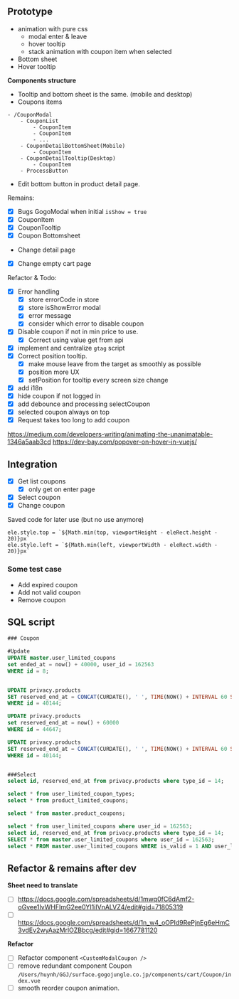 

## Prototype

- animation with pure css
	- modal enter & leave
	- hover tooltip
	- stack animation with coupon item when selected
- Bottom sheet
- Hover tooltip



**Components structure**
- Tooltip and bottom sheet is the same. (mobile and desktop)
- Coupons items


```dirtree
- /CouponModal
	- CouponList
		- CouponItem
		- CouponItem
		- ...
	- CouponDetailBottomSheet(Mobile)
		- CouponItem
	- CouponDetailTooltip(Desktop)
		- CouponItem
	- ProcessButton
```


- Edit bottom button in product detail page.

Remains:
- [x] Bugs GogoModal when initial `isShow = true`
- [x] CouponItem
- [x] CouponTooltip
- [x] Coupon Bottomsheet

- Change detail page
- [x] Change empty cart page


Refactor & Todo:
- [x] Error handling
	- [x] store errorCode in store
	- [x] store isShowError modal
	- [x] error message
	- [x] consider which error to disable coupon
- [x] Disable coupon if not in min price to use.
	- [x] Correct using value get from api
- [x] implement and centralize `gtag` script
- [x] Correct position tooltip.
	- [x] make mouse leave from the target as smoothly as possible
	- [x] position more UX
	- [x] setPosition for tooltip every screen size change
- [x] add i18n
- [x] hide coupon if not logged in
- [x] add debounce and processing selectCoupon
- [x] selected coupon always on top
- [x] Request takes too long to add coupon

https://medium.com/developers-writing/animating-the-unanimatable-1346a5aab3cd
https://dev-bay.com/popover-on-hover-in-vuejs/

## **Integration**

 - [x] Get list coupons
	- [x] only get on enter page
 - [x] Select coupon
 - [x] Change coupon

Saved code for later use (but no use anymore)
```tsx
ele.style.top = `${Math.min(top, viewportHeight - eleRect.height - 20)}px`  
ele.style.left = `${Math.min(left, viewportWidth - eleRect.width - 20)}px`
```

### Some test case

- Add expired coupon
- Add not valid coupon
- Remove coupon

## SQL script
```sql
### Coupon

#Update
UPDATE master.user_limited_coupons
set ended_at = now() + 40000, user_id = 162563
WHERE id = 8;


UPDATE privacy.products
SET reserved_end_at = CONCAT(CURDATE(), ' ', TIME(NOW() + INTERVAL 60 SECOND))
WHERE id = 40144;

UPDATE privacy.products
set reserved_end_at = now() + 60000
WHERE id = 44647;

UPDATE privacy.products
SET reserved_end_at = CONCAT(CURDATE(), ' ', TIME(NOW() + INTERVAL 60 SECOND))
WHERE id = 40144;


###Select
select id, reserved_end_at from privacy.products where type_id = 14;

select * from user_limited_coupon_types;
select * from product_limited_coupons;

select * from master.product_coupons;

select * from user_limited_coupons where user_id = 162563;
select id, reserved_end_at from privacy.products where type_id = 14;
SELECT * from master.user_limited_coupons where user_id = 162563;
select * FROM master.user_limited_coupons WHERE is_valid = 1 AND user_limited_coupon_type_id =3 ORDER by id DESC;
```

## Refactor & remains after dev

**Sheet need to translate**
- [ ] https://docs.google.com/spreadsheets/d/1mwq0fC6dAmf2-oGvee1IvWHFImG2ee0YI1iIVnALVZ4/edit#gid=71805319
- [ ] https://docs.google.com/spreadsheets/d/1n_w4_oOPId9RePjnEg6eHmC3vdEv2wyAazMrlOZBbcg/edit#gid=1667781120

**Refactor**
- [ ] Refactor component `<CustomModalCoupon />`
- [ ] remove redundant component Coupon `/Users/huynh/GGJ/surface.gogojungle.co.jp/components/cart/Coupon/index.vue`
- [ ] smooth reorder coupon animation.
